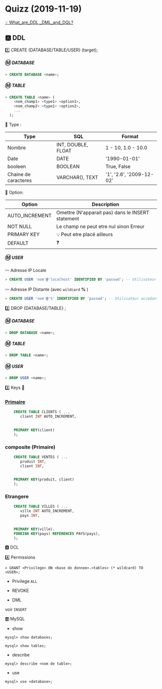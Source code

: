 # Quizz (2019-11-19)

[:bulb: What_are_DDL,_DML_and_DQL?](https://en.wikibooks.org/wiki/MySQL/Language/Definitions:_what_are_DDL,_DML_and_DQL%3F)

## :a: DDL

:one: CREATE {DATABASE/TABLE/USER} (target);

##### :m: DATABASE

```SQL
> CREATE DATABASE <name>;
```


##### :m: TABLE

```SQL
> CREATE TABLE <name> ( 
    <nom_champ1> <type1> <option1>, 
    <nom_champ2> <type1> <option2>, 
    ...
  );
```

:pushpin: Type :

| Type                 |  SQL                  | Format                   |
|----------------------|-----------------------|--------------------------|
| Nombre               |INT, DOUBLE, FLOAT     | 1 - 10, 1.0 - 10.0       |  
| Date                 | DATE                  | '1990-01-01'             |
| booleen              | BOOLEAN               | True, False              |
| Chaine de caracteres | VARCHAR(<size>), TEXT | '1', '2.6', '2009-12-02' |
  
:pushpin: Option: 

| Option           | Description                                                  | 
|------------------|--------------------------------------------------------------|
| AUTO_INCREMENT   | Omettre (N'apparait pas) dans le INSERT statement            |
| NOT NULL         | Le champ ne peut etre nul sinon Erreur                       |
| PRIMARY KEY      | :bulb: Peut etre placé ailleurs                              |
| DEFAULT <valeur> | :question:                                                   |

##### :m: USER 

:wavy_dash: Adresse IP Locale

```SQL
> CREATE USER 'nom'@'localhost' IDENTIFIED BY 'passwd'; -- Utilisateur accedant a la machine locale
```

:wavy_dash: Adresse IP Distante (avec `wildcard` **%** )

```SQL
> CREATE USER 'nom'@'%' IDENTIFIED BY 'passwd'; -- Utilisateur accedant a la machine distante
```

:two: DROP {DATABASE/TABLE} <name>;

##### :m: DATABASE

```SQL
> DROP DATABASE <name>;
```

##### :m: TABLE 

```SQL
> DROP TABLE <name>;
```
##### :m: USER 

```SQL
> DROP USER <name>;
```

:three: Keys :key:
 
 ### [Primaire](http://www.mysqltutorial.org/mysql-primary-key/) 
     
```SQL
    CREATE TABLE CLIENTS ( ...
       client INT AUTO_INCREMENT,
    
    
    PRIMARY KEY(client)    
    );
``` 

### composite (Primaire) 

```SQL
    CREATE TABLE VENTES ( ...
       produit INT,
       client INT,
    
    
    PRIMARY KEY(produit, client)    
    );
``` 
 ### Etrangere
 
```SQL
    CREATE TABLE VILLES ( ...
       ville INT AUTO_INCREMENT,
       pays INT,
    
    
    PRIMARY KEY(ville).
    FOREIGN KEY(pays) REFERENCES PAYS(pays),
    );
``` 
 

:b: DCL


:four: Permissions

```
> GRANT <Privilege> ON <base de donnee>.<tables> (* wildcard) TO <USER>;  
```

* Privilege `ALL`

- REVOKE

* DML

voir `INSERT`



:ab: MySQL

- show <artifacts>
    
```
mysql> show databases;
```

```
mysql> show tables;
```


- describe

```
mysql> describe <nom de table>;
```


- use

```
mysql> use <database>;
```

